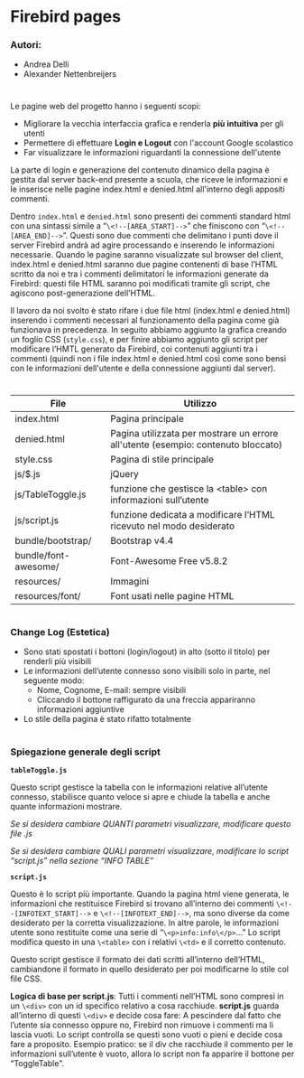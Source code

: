 # Firebird pages
### Autori:
- Andrea Delli
- Alexander Nettenbreijers
# 

Le pagine web del progetto hanno i seguenti scopi:
- Migliorare la vecchia interfaccia grafica e renderla **più intuitiva** per gli utenti
- Permettere di effettuare **Login e Logout** con l'account Google scolastico
- Far visualizzare le informazioni riguardanti la connessione dell'utente

La parte di login e generazione del contenuto dinamico della pagina è gestita dal server back-end presente a scuola, che riceve le informazioni e le inserisce nelle pagine index.html e denied.html all'interno degli appositi commenti.

Dentro `index.html` e `denied.html` sono presenti dei commenti standard html con una sintassi simile a  “`\<!--[AREA_START]-->`” che finiscono con  “`\<!--[AREA_END]-->`”. Questi sono due commenti che delimitano i punti dove il server Firebird andrà ad agire processando e inserendo le informazioni necessarie. Quando le pagine saranno visualizzate sul browser del client, index.html e denied.html saranno due pagine contenenti di base l’HTML scritto da noi e tra i commenti delimitatori le informazioni generate da Firebird: questi file HTML saranno poi modificati tramite gli script, che agiscono post-generazione dell’HTML. 

Il lavoro da noi svolto è stato rifare i due file html (index.html e denied.html) inserendo i commenti necessari al funzionamento della pagina come già funzionava in precedenza. In seguito abbiamo aggiunto la grafica creando un foglio CSS (`style.css`), e per finire abbiamo aggiunto gli script per modificare l’HMTL generato da Firebird, coi contenuti aggiunti tra i commenti (quindi non i file index.html e denied.html così come sono bensì con le informazioni dell'utente e della connessione aggiunti dal server). 
 
#

| File                 | Utilizzo                                                                          |
|----------------------|-----------------------------------------------------------------------------------|
| index.html           | Pagina principale                                                                 |
| denied.html          | Pagina utilizzata per mostrare un errore all'utente (esempio: contenuto bloccato) |
| style.css            | Pagina di stile principale                                                        |
| js/$.js              | jQuery                                                                            |
| js/TableToggle.js    | funzione che gestisce la \<table> con informazioni sull’utente                     |
| js/script.js         | funzione dedicata a modificare l’HTML ricevuto nel modo desiderato                |
| bundle/bootstrap/    | Bootstrap v4.4                                                                    |
| bundle/font-awesome/ | Font-Awesome Free v5.8.2                                                          |
| resources/           | Immagini                                                                          |
| resources/font/      | Font usati nelle pagine HTML                                                      |

#
 ### Change Log (Estetica)
 - Sono stati spostati i bottoni (login/logout) in alto (sotto il titolo) per renderli più visibili
- Le informazioni dell’utente connesso sono visibili solo in parte, nel seguente modo:
    - Nome, Cognome, E-mail: sempre visibili
    - Cliccando il bottone raffigurato da una freccia appariranno informazioni aggiuntive
- Lo stile della pagina è stato rifatto totalmente

#

### Spiegazione generale degli script
**`tableToggle.js`**

Questo script gestisce la tabella con le informazioni relative all’utente connesso, stabilisce quanto veloce si apre e chiude la tabella e anche quante informazioni mostrare.

_Se si desidera cambiare QUANTI parametri visualizzare, modificare questo file .js_

_Se si desidera cambiare QUALI parametri visualizzare, modificare lo script “script.js” nella sezione “INFO TABLE”_

**`script.js`**

Questo è lo script più importante. Quando la pagina html viene generata, le informazioni che restituisce Firebird si trovano all’interno dei commenti `\<!--[INFOTEXT_START]-->` e `\<!--[INFOTEXT_END]-->`, ma sono diverse da come desiderato per la corretta visualizzazione. In altre parole, le informazioni utente sono restituite come una serie di “`\<p>info:info\</p>`...” Lo script modifica questo in una `\<table>` con i relativi `\<td>` e il corretto contenuto.

Questo script gestisce il formato dei dati scritti all’interno dell’HTML, cambiandone il formato in quello desiderato per poi modificarne lo stile col file CSS.

**Logica di base per script.js**: Tutti i commenti nell’HTML sono compresi in un `\<div>` con un id specifico relativo a cosa racchiude. **script.js** guarda all’interno di questi `\<div>` e decide cosa fare: A pescindere dal fatto che l’utente sia connesso oppure no, Firebird non rimuove i commenti ma li lascia vuoti. Lo script controlla se questi sono vuoti o pieni e decide cosa fare a proposito. Esempio pratico: se il div che racchiude il commento per le informazioni sull’utente è vuoto, allora lo script non fa apparire il bottone per “ToggleTable".